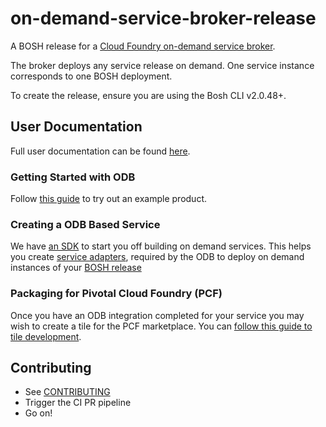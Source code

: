 # on-demand-service-broker-release
A BOSH release for a [Cloud Foundry on-demand service broker](https://github.com/pivotal-cf/on-demand-service-broker).

The broker deploys any service release on demand. One service instance corresponds to one BOSH deployment.

To create the release, ensure you are using the Bosh CLI v2.0.48+.

## User Documentation

Full user documentation can be found [here](https://docs.pivotal.io/svc-sdk/odb).

### Getting Started with ODB

Follow [this guide](https://docs.pivotal.io/svc-sdk/odb/getting-started.html) to try out an example product.

### Creating a ODB Based Service 

We have [an SDK](https://github.com/pivotal-cf/on-demand-services-sdk) to start you off building on demand services. This helps you create [service adapters](https://docs.pivotal.io/svc-sdk/odb/creating.html), required by the ODB to deploy on demand instances of your [BOSH release](https://bosh.io/docs)

### Packaging for Pivotal Cloud Foundry (PCF)

Once you have an ODB integration completed for your service you may wish to create a tile for the PCF marketplace. You can [follow this guide to tile development](https://docs.pivotal.io/svc-sdk/odb/0-15/tile.html).

## Contributing

- See [CONTRIBUTING](CONTRIBUTING.md)
- Trigger the CI PR pipeline
- Go on!
